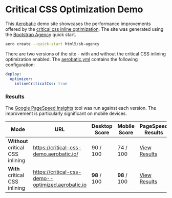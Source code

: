 # Critical CSS Optimization Demo

This [Aerobatic](https://www.aerobatic.com) demo site showcases the performance improvements offered by the [critical css inline optimization](https://www.aerobatic.com/docs/site-optimization/#critical-css-inlining). The site was generated using the [Bootstrap Agency](http://startbootstrap.com/template-overviews/agency/) quick start.

~~~sh
aero create --quick-start html5/sb-agency
~~~

There are two versions of the site - with and without the critical CSS inlining optimization enabled. The [aerobatic.yml](/blob/master/aerobatic.yml) contains the following configuration:

~~~yaml
deploy:
  optimizer:
    inlineCriticalCss: true
~~~

### Results

The [Google PageSpeed Insights](https://developers.google.com/speed/pagespeed/insights) tool was run against each version. The improvement is particularly significant on mobile devices.

Mode | URL | Desktop Score | Mobile Score | PageSpeed Results |
---|---|---|---|---
**Without** critical CSS inlining | https://critical-css-demo.aerobatic.io/ | 90 / 100 | 74 / 100 | [View Results](https://developers.google.com/speed/pagespeed/insights/?url=https%3A%2F%2Fcritical-css-demo.aerobatic.io%2F)
**With** critical CSS inlining | https://critical-css-demo--optimized.aerobatic.io | **98** / 100 | **98** / 100 | [View Results](https://developers.google.com/speed/pagespeed/insights/?url=https%3A%2F%2Fcritical-css-demo--optimized.aerobatic.io%2F)
